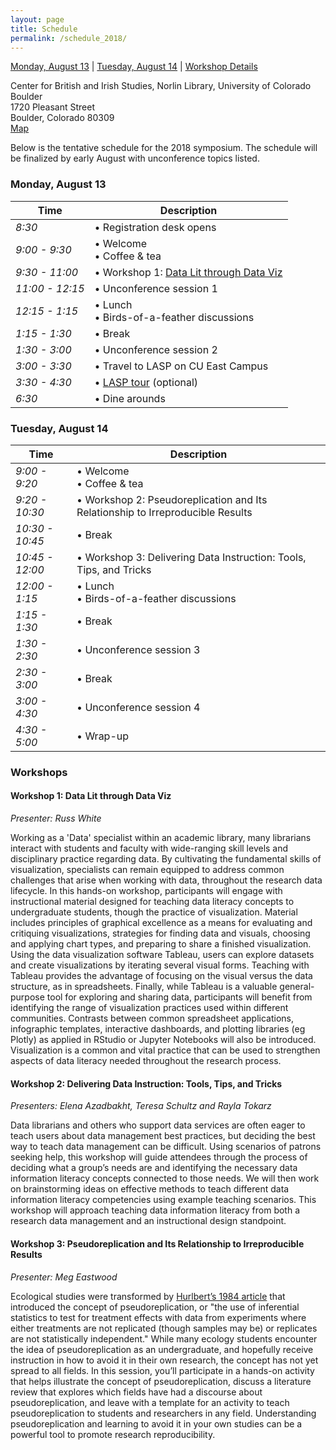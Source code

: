 ```yaml
---
layout: page
title: Schedule
permalink: /schedule_2018/
---
```


[Monday, August 13](#monday-august-13) | [Tuesday, August 14](#tuesday-august-14) | [Workshop Details](#workshops)

Center for British and Irish Studies, Norlin Library, University of Colorado Boulder<br>
1720 Pleasant Street<br>
Boulder, Colorado 80309<br>
[Map](/registration_2018/#location)

Below is the tentative schedule for the 2018 symposium. The schedule will be finalized by early August with unconference topics listed.

### Monday, August 13

Time            | Description
--------------- | ---------------------------
*8:30*          | • Registration desk opens
*9:00 - 9:30*   | • Welcome <br> • Coffee & tea
*9:30 - 11:00*  | • Workshop 1: [Data Lit through Data Viz](#workshop-1-data-lit-through-data-viz)
*11:00 - 12:15* | • Unconference session 1
*12:15 - 1:15*  | • Lunch <br> • Birds-of-a-feather discussions
*1:15 - 1:30*   | • Break
*1:30 - 3:00*   | • Unconference session 2
*3:00 - 3:30*   | • Travel to LASP on CU East Campus
*3:30 - 4:30*   | • [LASP tour](/registration_2018/#laboratory-for-atmospheric-and-space-physics-lasp-tour) (optional)
*6:30*          | • Dine arounds


### Tuesday, August 14

Time            | Description
--------------- | ---------------------------
*9:00 - 9:20*   | • Welcome <br> • Coffee & tea
*9:20 - 10:30*  | • Workshop 2: Pseudoreplication and Its Relationship to Irreproducible Results
*10:30 - 10:45* | • Break
*10:45 - 12:00* | • Workshop 3: Delivering Data Instruction: Tools, Tips, and Tricks
*12:00 - 1:15*  | • Lunch <br> • Birds-of-a-feather discussions
*1:15 - 1:30*   | • Break
*1:30 - 2:30*   | • Unconference session 3
*2:30 - 3:00*   | • Break
*3:00 - 4:30*   | • Unconference session 4
*4:30 - 5:00*   | • Wrap-up

### Workshops

#### Workshop 1: Data Lit through Data Viz
*Presenter: Russ White*

Working as a 'Data' specialist within an academic library, many librarians interact with students and faculty with wide-ranging skill levels and disciplinary practice regarding data. By cultivating the fundamental skills of visualization, specialists can remain equipped to address common challenges that arise when working with data, throughout the research data lifecycle. In this hands-on workshop, participants will engage with instructional material designed for teaching data literacy concepts to undergraduate students, though the practice of visualization. Material includes principles of graphical excellence as a means for evaluating and critiquing visualizations, strategies for finding data and visuals, choosing and applying chart types, and preparing to share a finished visualization. Using the data visualization software Tableau, users can explore datasets and create visualizations by iterating several visual forms. Teaching with Tableau provides the advantage of focusing on the visual versus the data structure, as in spreadsheets. 
Finally, while Tableau is a valuable general-purpose tool for exploring and sharing data, participants will benefit from identifying the range of visualization practices used within different communities. Contrasts between common spreadsheet applications, infographic templates, interactive dashboards, and plotting libraries (eg Plotly) as applied in RStudio or Jupyter Notebooks will also be introduced. Visualization is a common and vital practice that can be used to strengthen aspects of data literacy needed throughout the research process. 

#### Workshop 2: Delivering Data Instruction: Tools, Tips, and Tricks
*Presenters: Elena Azadbakht, Teresa Schultz and Rayla Tokarz*

Data librarians and others who support data services are often eager to teach users about data management best practices, but deciding the best way to teach data management can be difficult. Using scenarios of patrons seeking help, this workshop will guide attendees through the process of deciding what a group’s needs are and identifying the necessary data information literacy concepts connected to those needs. We will then work on brainstorming ideas on effective methods to teach different data information literacy competencies using example teaching scenarios. This workshop will approach teaching data information literacy from both a research data management and an instructional design standpoint.<br>

#### Workshop 3: Pseudoreplication and Its Relationship to Irreproducible Results
*Presenter: Meg Eastwood*

Ecological studies were transformed by [Hurlbert’s 1984 article](https://doi.org/10.2307/1942661) that introduced the concept of pseudoreplication, or "the use of inferential statistics to test for treatment effects with data from experiments where either treatments are not replicated (though samples may be) or replicates are not statistically independent." While many ecology students encounter the idea of pseudoreplication as an undergraduate, and hopefully receive instruction in how to avoid it in their own research, the concept has not yet spread to all fields. In this session, you’ll participate in a hands-on activity that helps illustrate the concept of pseudoreplication, discuss a literature review that explores which fields have had a discourse about pseudoreplication, and leave with a template for an activity to teach pseudoreplication to students and researchers in any field. Understanding pseudoreplication and learning to avoid it in your own studies can be a powerful tool to promote research reproducibility.
